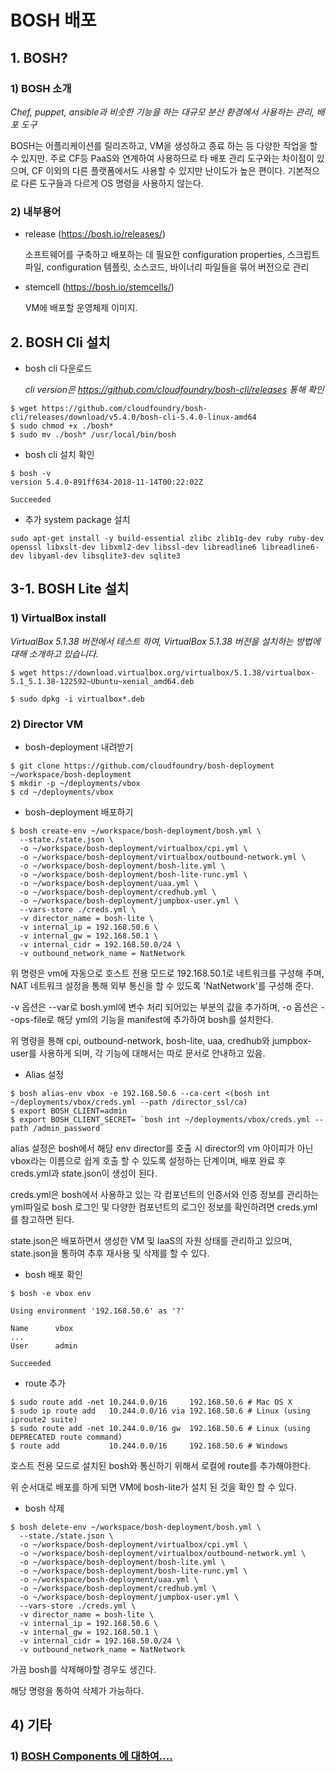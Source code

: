 # BOSH 배포

## 1. BOSH?

### 1)  BOSH 소개

*Chef, puppet, ansible과 비슷한 기능을 하는 대규모 분산 환경에서 사용하는 관리, 배포 도구*

BOSH는 어플리케이션를 릴리즈하고, VM을 생성하고 종료 하는 등 다양한 작업을 할 수 있지만. 주로 CF등 PaaS와 연계하여 사용하므로 타 배포 관리 도구와는 차이점이 있으며, CF 이외의 다른 플랫폼에서도 사용할 수 있지만 난이도가 높은 편이다. 기본적으로 다른 도구들과 다르게 OS 명령을 사용하지 않는다.

### 2) 내부용어

- release (https://bosh.io/releases/)

  소프트웨어를 구축하고 배포하는 데 필요한 configuration properties, 스크립트 파일, configuration 템플릿, 소스코드, 바이너리 파일들을 묶어 버전으로 관리

- stemcell (https://bosh.io/stemcells/)

   VM에 배포할 운영체제 이미지. 



## 2. BOSH Cli 설치

- bosh cli 다운로드

  *cli version은 https://github.com/cloudfoundry/bosh-cli/releases 통해 확인*

```
$ wget https://github.com/cloudfoundry/bosh-cli/releases/download/v5.4.0/bosh-cli-5.4.0-linux-amd64
$ sudo chmod +x ./bosh*
$ sudo mv ./bosh* /usr/local/bin/bosh
```

- bosh cli 설치 확인

```
$ bosh -v
version 5.4.0-891ff634-2018-11-14T00:22:02Z

Succeeded
```

- 추가 system package 설치

```
sudo apt-get install -y build-essential zlibc zlib1g-dev ruby ruby-dev openssl libxslt-dev libxml2-dev libssl-dev libreadline6 libreadline6-dev libyaml-dev libsqlite3-dev sqlite3
```



## 3-1. BOSH Lite 설치

### 1) VirtualBox install

*VirtualBox 5.1.38 버전에서 테스트 하여, VirtualBox 5.1.38 버전을 설치하는 방법에 대해 소개하고 있습니다.*

```
$ wget https://download.virtualbox.org/virtualbox/5.1.38/virtualbox-5.1_5.1.38-122592~Ubuntu~xenial_amd64.deb

$ sudo dpkg -i virtualbox*.deb
```

### 2) Director VM

- bosh-deployment 내려받기

```
$ git clone https://github.com/cloudfoundry/bosh-deployment ~/workspace/bosh-deployment
$ mkdir -p ~/deployments/vbox
$ cd ~/deployments/vbox
```

- bosh-deployment 배포하기

```
$ bosh create-env ~/workspace/bosh-deployment/bosh.yml \ 
  --state./state.json \ 
  -o ~/workspace/bosh-deployment/virtualbox/cpi.yml \ 
  -o ~/workspace/bosh-deployment/virtualbox/outbound-network.yml \ 
  -o ~/workspace/bosh-deployment/bosh-lite.yml \ 
  -o ~/workspace/bosh-deployment/bosh-lite-runc.yml \ 
  -o ~/workspace/bosh-deployment/uaa.yml \ 
  -o ~/workspace/bosh-deployment/credhub.yml \ 
  -o ~/workspace/bosh-deployment/jumpbox-user.yml \ 
  --vars-store ./creds.yml \ 
  -v director_name = bosh-lite \ 
  -v internal_ip = 192.168.50.6 \ 
  -v internal_gw = 192.168.50.1 \ 
  -v internal_cidr = 192.168.50.0/24 \ 
  -v outbound_network_name = NatNetwork
```

위 명령은 vm에 자동으로 호스트 전용 모드로 192.168.50.1로 네트워크를 구성해 주며, NAT 네트워크 설정을 통해 외부 통신을 할 수 있도록 'NatNetwork'를 구성해 준다.

-v 옵션은 --var로 bosh.yml에 변수 처리 되어있는 부분의 값을 추가하며, -o 옵션은 --ops-file로 해당 yml의 기능을 manifest에 추가하여 bosh를 설치한다.

위 명령을 통해 cpi, outbound-network, bosh-lite, uaa, credhub와 jumpbox-user를 사용하게 되며, 각 기능에 대해서는 따로 문서로 안내하고 있음.

- Alias 설정

```
$ bosh alias-env vbox -e 192.168.50.6 --ca-cert <(bosh int ~/deployments/vbox/creds.yml --path /director_ssl/ca)
$ export BOSH_CLIENT=admin
$ export BOSH_CLIENT_SECRET= `bosh int ~/deployments/vbox/creds.yml --path /admin_password`
```

alias 설정은 bosh에서 해당 env director를 호출 시 director의 vm 아이피가 아닌 vbox라는 이름으로 쉽게 호출 할 수 있도록 설정하는 단계이며, 배포 완료 후 creds.yml과 state.json이 생성이 된다.

creds.yml은 bosh에서 사용하고 있는 각 컴포넌트의 인증서와 인증 정보를 관리하는 yml파일로 bosh 로그인 및 다양한 컴포넌트의 로그인 정보를 확인하려면 creds.yml를 참고하면 된다.

state.json은 배포하면서 생성한 VM 및 IaaS의 자원 상태를 관리하고 있으며, state.json을 통하여 추후 재사용 및 삭제를 할 수 있다.

- bosh 배포 확인

```
$ bosh -e vbox env

Using environment '192.168.50.6' as '?'

Name      vbox  
...
User      admin  

Succeeded
```

- route 추가

```
$ sudo route add -net 10.244.0.0/16     192.168.50.6 # Mac OS X
$ sudo ip route add   10.244.0.0/16 via 192.168.50.6 # Linux (using iproute2 suite)
$ sudo route add -net 10.244.0.0/16 gw  192.168.50.6 # Linux (using DEPRECATED route command)
$ route add           10.244.0.0/16     192.168.50.6 # Windows
```

호스트 전용 모드로 설치된 bosh와 통신하기 위해서 로컬에 route를 추가해야한다. 

위 순서대로 배포를 하게 되면 VM에 bosh-lite가 설치 된 것을 확인 할 수 있다.

- bosh 삭제

```
$ bosh delete-env ~/workspace/bosh-deployment/bosh.yml \ 
  --state./state.json \ 
  -o ~/workspace/bosh-deployment/virtualbox/cpi.yml \ 
  -o ~/workspace/bosh-deployment/virtualbox/outbound-network.yml \ 
  -o ~/workspace/bosh-deployment/bosh-lite.yml \ 
  -o ~/workspace/bosh-deployment/bosh-lite-runc.yml \ 
  -o ~/workspace/bosh-deployment/uaa.yml \ 
  -o ~/workspace/bosh-deployment/credhub.yml \ 
  -o ~/workspace/bosh-deployment/jumpbox-user.yml \ 
  --vars-store ./creds.yml \ 
  -v director_name = bosh-lite \ 
  -v internal_ip = 192.168.50.6 \ 
  -v internal_gw = 192.168.50.1 \ 
  -v internal_cidr = 192.168.50.0/24 \ 
  -v outbound_network_name = NatNetwork
```

가끔 bosh를 삭제해야할 경우도 생긴다.

해당 명령을 통하여  삭제가 가능하다.



## 4) 기타

### 1) [BOSH Components 에 대하여....](Director.md)